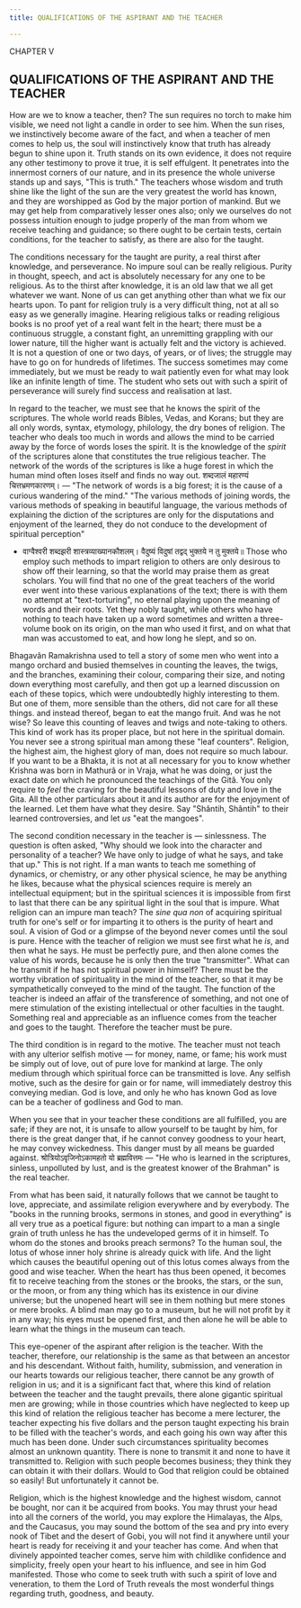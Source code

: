 ```yaml
---
title: QUALIFICATIONS OF THE ASPIRANT AND THE TEACHER

---
```





  

CHAPTER V

## QUALIFICATIONS OF THE ASPIRANT AND THE TEACHER

How are we to know a teacher, then? The sun requires no torch to make
him visible, we need not light a candle in order to see him. When the
sun rises, we instinctively become aware of the fact, and when a teacher
of men comes to help us, the soul will instinctively know that truth has
already begun to shine upon it. Truth stands on its own evidence, it
does not require any other testimony to prove it true, it is self
effulgent. It penetrates into the innermost corners of our nature, and
in its presence the whole universe stands up and says, "This is truth."
The teachers whose wisdom and truth shine like the light of the sun are
the very greatest the world has known, and they are worshipped as God by
the major portion of mankind. But we may get help from comparatively
lesser ones also; only we ourselves do not possess intuition enough to
judge properly of the man from whom we receive teaching and guidance; so
there ought to be certain tests, certain conditions, for the teacher to
satisfy, as there are also for the taught.

The conditions necessary for the taught are purity, a real thirst after
knowledge, and perseverance. No impure soul can be really religious.
Purity in thought, speech, and act is absolutely necessary for any one
to be religious. As to the thirst after knowledge, it is an old law that
we all get whatever we want. None of us can get anything other than what
we fix our hearts upon. To pant for religion truly is a very difficult
thing, not at all so easy as we generally imagine. Hearing religious
talks or reading religious books is no proof yet of a real want felt in
the heart; there must be a continuous struggle, a constant fight, an
unremitting grappling with our lower nature, till the higher want is
actually felt and the victory is achieved. It is not a question of one
or two days, of years, or of lives; the struggle may have to go on for
hundreds of lifetimes. The success sometimes may come immediately, but
we must be ready to wait patiently even for what may look like an
infinite length of time. The student who sets out with such a spirit of
perseverance will surely find success and realisation at last.

In regard to the teacher, we must see that he knows the spirit of the
scriptures. The whole world reads Bibles, Vedas, and Korans; but they
are all only words, syntax, etymology, philology, the dry bones of
religion. The teacher who deals too much in words and allows the mind to
be carried away by the force of words loses the spirit. It is the
knowledge of the *spirit* of the scriptures alone that constitutes the
true religious teacher. The network of the words of the scriptures is
like a huge forest in which the human mind often loses itself and finds
no way out. शब्दजालं महारण्यं चित्तभ्रमणकारणम्। — "The network of words
is a big forest; it is the cause of a curious wandering of the mind."
"The various methods of joining words, the various methods of speaking
in beautiful language, the various methods of explaining the diction of
the scriptures are only for the disputations and enjoyment of the
learned, they do not conduce to the development of spiritual perception"
- वाग्वैश्वरी शब्दझरी शास्त्रव्याख्यानकौशलम्‌। वैदुष्यं विदुषां तद्वद्
भुक्तये न तु मुक्तये॥ Those who employ such methods to impart religion
to others are only desirous to show off their learning, so that the
world may praise them as great scholars. You will find that no one of
the great teachers of the world ever went into these various
explanations of the text; there is with them no attempt at
"text-torturing", no eternal playing upon the meaning of words and their
roots. Yet they nobly taught, while others who have nothing to teach
have taken up a word sometimes and written a three-volume book on its
origin, on the man who used it first, and on what that man was
accustomed to eat, and how long he slept, and so on.

Bhagavân Ramakrishna used to tell a story of some men who went into a
mango orchard and busied themselves in counting the leaves, the twigs,
and the branches, examining their colour, comparing their size, and
noting down everything most carefully, and then got up a learned
discussion on each of these topics, which were undoubtedly highly
interesting to them. But one of them, more sensible than the others, did
not care for all these things. and instead thereof, began to eat the
mango fruit. And was he not wise? So leave this counting of leaves and
twigs and note-taking to others. This kind of work has its proper place,
but not here in the spiritual domain. You never see a strong spiritual
man among these "leaf counters". Religion, the highest aim, the highest
glory of man, does not require so much labour. If you want to be a
Bhakta, it is not at all necessary for you to know whether Krishna was
born in Mathurâ or in Vraja, what he was doing, or just the exact date
on which he pronounced the teachings of the Gitâ. You only require to
*feel* the craving for the beautiful lessons of duty and love in the
Gita. All the other particulars about it and its author are for the
enjoyment of the learned. Let them have what they desire. Say "Shântih,
Shântih" to their learned controversies, and let *us* "eat the mangoes".

The second condition necessary in the teacher is — sinlessness. The
question is often asked, "Why should we look into the character and
personality of a teacher? We have only to judge of what he says, and
take that up." This is not right. If a man wants to teach me something
of dynamics, or chemistry, or any other physical science, he may be
anything he likes, because what the physical sciences require is merely
an intellectual equipment; but in the spiritual sciences it is
impossible from first to last that there can be any spiritual light in
the soul that is impure. What religion can an impure man teach? The
*sine qua non* of acquiring spiritual truth for one's self or for
imparting it to others is the purity of heart and soul. A vision of God
or a glimpse of the beyond never comes until the soul is pure. Hence
with the teacher of religion we must see first what he *is*, and then
what he says. He must be perfectly pure, and then alone comes the value
of his words, because he is only then the true "transmitter". What can
he transmit if he has not spiritual power in himself? There must be the
worthy vibration of spirituality in the mind of the teacher, so that it
may be sympathetically conveyed to the mind of the taught. The function
of the teacher is indeed an affair of the transference of something, and
not one of mere stimulation of the existing intellectual or other
faculties in the taught. Something real and appreciable as an influence
comes from the teacher and goes to the taught. Therefore the teacher
must be pure.

The third condition is in regard to the motive. The teacher must not
teach with any ulterior selfish motive — for money, name, or fame; his
work must be simply out of love, out of pure love for mankind at large.
The only medium through which spiritual force can be transmitted is
love. Any selfish motive, such as the desire for gain or for name, will
immediately destroy this conveying median. God is love, and only he who
has known God as love can be a teacher of godliness and God to man.

When you see that in your teacher these conditions are all fulfilled,
you are safe; if they are not, it is unsafe to allow yourself to be
taught by him, for there is the great danger that, if he cannot convey
goodness to your heart, he may convey wickedness. This danger must by
all means be guarded against. श्रोत्रियोऽवृजिनोऽकामहतो यो ब्रह्मवित्तमः
— "He who is learned in the scriptures, sinless, unpolluted by lust, and
is the greatest knower of the Brahman" is the real teacher.

From what has been said, it naturally follows that we cannot be taught
to love, appreciate, and assimilate religion everywhere and by
everybody. The "books in the running brooks, sermons in stones, and good
in everything" is all very true as a poetical figure: but nothing can
impart to a man a single grain of truth unless he has the undeveloped
germs of it in himself. To whom do the stones and brooks preach sermons?
To the human soul, the lotus of whose inner holy shrine is already quick
with life. And the light which causes the beautiful opening out of this
lotus comes always from the good and wise teacher. When the heart has
thus been opened, it becomes fit to receive teaching from the stones or
the brooks, the stars, or the sun, or the moon, or from any thing which
has its existence in our divine universe; but the unopened heart will
see in them nothing but mere stones or mere brooks. A blind man may go
to a museum, but he will not profit by it in any way; his eyes must be
opened first, and then alone he will be able to learn what the things in
the museum can teach.

This eye-opener of the aspirant after religion is the teacher. With the
teacher, therefore, our relationship is the same as that between an
ancestor and his descendant. Without faith, humility, submission, and
veneration in our hearts towards our religious teacher, there cannot be
any growth of religion in us; and it is a significant fact that, where
this kind of relation between the teacher and the taught prevails, there
alone gigantic spiritual men are growing; while in those countries which
have neglected to keep up this kind of relation the religious teacher
has become a mere lecturer, the teacher expecting his five dollars and
the person taught expecting his brain to be filled with the teacher's
words, and each going his own way after this much has been done. Under
such circumstances spirituality becomes almost an unknown quantity.
There is none to transmit it and none to have it transmitted to.
Religion with such people becomes business; they think they can obtain
it with their dollars. Would to God that religion could be obtained so
easily! But unfortunately it cannot be.

Religion, which is the highest knowledge and the highest wisdom, cannot
be bought, nor can it be acquired from books. You may thrust your head
into all the corners of the world, you may explore the Himalayas, the
Alps, and the Caucasus, you may sound the bottom of the sea and pry into
every nook of Tibet and the desert of Gobi, you will not find it
anywhere until your heart is ready for receiving it and your teacher has
come. And when that divinely appointed teacher comes, serve him with
childlike confidence and simplicity, freely open your heart to his
influence, and see in him God manifested. Those who come to seek truth
with such a spirit of love and veneration, to them the Lord of Truth
reveals the most wonderful things regarding truth, goodness, and beauty.


